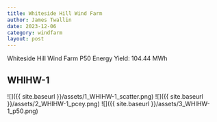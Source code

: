 ```yaml
---
title: Whiteside Hill Wind Farm
author: James Twallin
date: 2023-12-06
category: windfarm
layout: post
---
```

Whiteside Hill Wind Farm P50 Energy Yield: 104.44 MWh

WHIHW-1
-------------
![]({{ site.baseurl }}/assets/1_WHIHW-1_scatter.png)
![]({{ site.baseurl }}/assets/2_WHIHW-1_pcey.png)
![]({{ site.baseurl }}/assets/3_WHIHW-1_p50.png)

